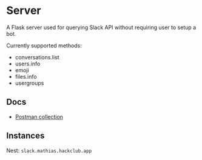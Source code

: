 # Server
A Flask server used for querying Slack API without requiring user to setup a bot.

Currently supported methods:
- conversations.list
- users.info
- emoji
- files.info
- usergroups

## Docs
- [Postman collection](https://raw.githubusercontent.com/MathiasDPX/jekyll-hackclub/refs/heads/master/server/postman_collection.json)

## Instances
Nest: `slack.mathias.hackclub.app`